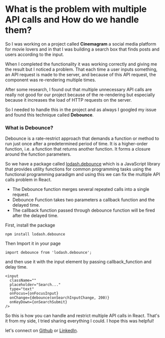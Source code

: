 # What is the problem with multiple API calls and How do we handle them?

So I was working on a project called **Cinemagram** a social media platform for movie lovers and in that I was building a search box that finds posts and users according to the input.

When I completed the functionality it was working correctly and giving me the result but I noticed a problem. That each time a user inputs something, an API request is made to the server, and because of this API request, the component was re-rendering multiple times. 

After some research, I found out that multiple unnecessary API calls are really not good for our project because of the re-rendering but especially because it increases the load of HTTP requests on the server.

So I needed to handle this in the project and as always I googled my issue and found this technique called **Debounce**.
### What is Debounce?
Debounce is a rate-restrict approach that demands a function or method to run just once after a predetermined period of time. It is a higher-order function, i.e. a function that returns another function. It forms a closure around the function parameters.

So we have a package called [lodash.debounce](https://www.npmjs.com/package/lodash.debounce) which is a JavaScript library that provides utility functions for common programming tasks using the functional programming paradigm and using this we can fix the multiple API calls problem in React.

- The Debounce function merges several repeated calls into a single request.
- Debounce Function takes two parameters a callback function and the delayed time.
- The callback function passed through debounce function will be fired after the delayed time.

First, install the package

```
npm install lodash.debounce
``` 
Then Import it in your page

```
import debounce from 'lodash.debounce';
``` 
and then use it with the input element by passing callback_function and delay time.

```
<input
  className=""
  placeholder="Search..."
  type="text"
  onFocus={onFocusInput}
  onChange={debounce(onSearchInputChange, 200)}
  onKeyDown={onSearchSubmit}
/>
```
So this is how you can handle and restrict multiple API calls in React.
That's it from my side, I tried sharing everything I could.
I hope this was helpful!

let's connect on [Github](https://github.com/Prathmesh-Dhatrak) or [LinkedIn](https://www.linkedin.com/in/prathmesh-dhatrak).




